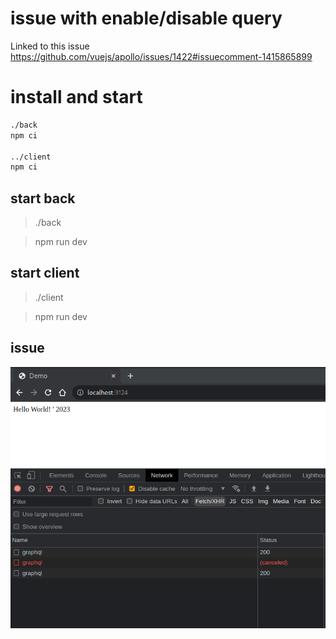 # issue with enable/disable query

Linked to this issue
https://github.com/vuejs/apollo/issues/1422#issuecomment-1415865899

# install and start

```bash
./back
npm ci 

../client
npm ci
```

## start back
> ./back

> npm run dev

## start client
> ./client

> npm run dev

## issue
![Drag Racing](console.png)
